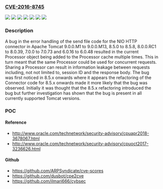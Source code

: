 ### [CVE-2016-8745](https://cve.mitre.org/cgi-bin/cvename.cgi?name=CVE-2016-8745)
![](https://img.shields.io/static/v1?label=Product&message=Apache%20Tomcat&color=blue)
![](https://img.shields.io/static/v1?label=Version&message=6.0.16%20to%206.0.48%20&color=brightgreen)
![](https://img.shields.io/static/v1?label=Version&message=7.0.0%20to%207.0.73%20&color=brightgreen)
![](https://img.shields.io/static/v1?label=Version&message=8.0.0.RC1%20to%208.0.39%20&color=brightgreen)
![](https://img.shields.io/static/v1?label=Version&message=8.5.0%20to%208.5.8%20&color=brightgreen)
![](https://img.shields.io/static/v1?label=Version&message=9.0.0.M1%20to%209.0.0.M13%20&color=brightgreen)
![](https://img.shields.io/static/v1?label=Vulnerability&message=Information%20Disclosure&color=brightgreen)

### Description

A bug in the error handling of the send file code for the NIO HTTP connector in Apache Tomcat 9.0.0.M1 to 9.0.0.M13, 8.5.0 to 8.5.8, 8.0.0.RC1 to 8.0.39, 7.0.0 to 7.0.73 and 6.0.16 to 6.0.48 resulted in the current Processor object being added to the Processor cache multiple times. This in turn meant that the same Processor could be used for concurrent requests. Sharing a Processor can result in information leakage between requests including, not not limited to, session ID and the response body. The bug was first noticed in 8.5.x onwards where it appears the refactoring of the Connector code for 8.5.x onwards made it more likely that the bug was observed. Initially it was thought that the 8.5.x refactoring introduced the bug but further investigation has shown that the bug is present in all currently supported Tomcat versions.

### POC

#### Reference
- http://www.oracle.com/technetwork/security-advisory/cpuapr2018-3678067.html
- http://www.oracle.com/technetwork/security-advisory/cpuoct2017-3236626.html

#### Github
- https://github.com/ARPSyndicate/cve-scores
- https://github.com/dusbot/cpe2cve
- https://github.com/ilmari666/cybsec

